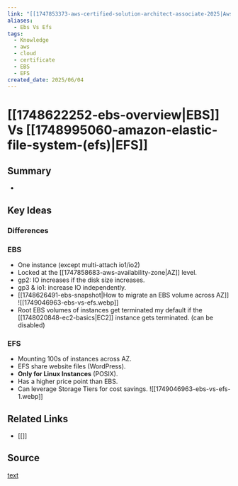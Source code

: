 ```yaml
---
link: "[[1747853373-aws-certified-solution-architect-associate-2025|Aws Certified Solution Architect Associate 2025]]"
aliases:
  - Ebs Vs Efs
tags:
  - Knowledge
  - aws
  - cloud
  - certificate
  - EBS
  - EFS
created_date: 2025/06/04
---
```

# [[1748622252-ebs-overview|EBS]] Vs [[1748995060-amazon-elastic-file-system-(efs)|EFS]]
## Summary
- 
## Key Ideas
### Differences
### EBS
- One instance (except multi-attach io1/io2)
- Locked at the [[1747858683-aws-availability-zone|AZ]] level.
- gp2: IO increases if the disk size increases.
- gp3 & io1: increase IO independently.
- [[1748626491-ebs-snapshot|How to migrate an EBS volume across AZ]]
![[1749046963-ebs-vs-efs.webp]]
- Root EBS volumes of instances get terminated my default if the [[1748020848-ec2-basics|EC2]] instance gets terminated. (can be disabled)
### EFS
- Mounting 100s of instances across AZ.
- EFS share website files (WordPress).
- **Only for Linux Instances** (POSIX).
- Has a higher price point than EBS.
- Can leverage Storage Tiers for cost savings.
![[1749046963-ebs-vs-efs-1.webp]]

## Related Links
- [[]]
## Source
[text](url) 